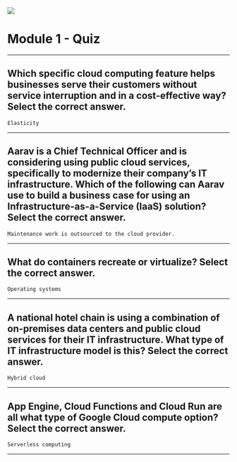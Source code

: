 [![](https://api.pointscounter.me/servers/img/subscribe)](https://www.youtube.com/@CloudHustlers)
# Module 1 - Quiz
____
## Which specific cloud computing feature helps businesses serve their customers without service interruption and in a cost-effective way? Select the correct answer.
```Elasticity```
____
## Aarav is a Chief Technical Officer and is considering using public cloud services, specifically to modernize their company’s IT infrastructure. Which of the following can Aarav use to build a business case for using an Infrastructure-as-a-Service (IaaS) solution? Select the correct answer.
```Maintenance work is outsourced to the cloud provider.```
____
## What do containers recreate or virtualize? Select the correct answer.
```Operating systems```
_____
## A national hotel chain is using a combination of on-premises data centers and public cloud services for their IT infrastructure. What type of IT infrastructure model is this? Select the correct answer.
```Hybrid cloud```
_____
## App Engine, Cloud Functions and Cloud Run are all what type of Google Cloud compute option? Select the correct answer.
```Serverless computing```
_____

